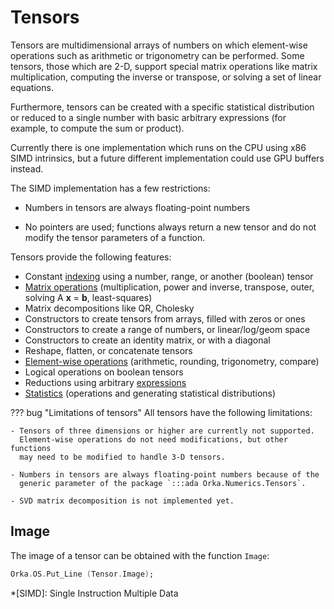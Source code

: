 # Tensors

Tensors are multidimensional arrays of numbers on which element-wise
operations such as arithmetic or trigonometry can be performed.
Some tensors, those which are 2-D, support special matrix operations
like matrix multiplication, computing the inverse or transpose, or
solving a set of linear equations.

Furthermore, tensors can be created with a specific statistical distribution
or reduced to a single number with basic arbitrary expressions
(for example, to compute the sum or product).

Currently there is one implementation which runs on the CPU using x86 SIMD
intrinsics, but a future different implementation could use GPU buffers
instead.

The SIMD implementation has a few restrictions:

- Numbers in tensors are always floating-point numbers

- No pointers are used; functions always return a new tensor and
  do not modify the tensor parameters of a function.

Tensors provide the following features:

- Constant [indexing](/numerics/tensors/indexing/) using a number, range,
  or another (boolean) tensor
- [Matrix operations](/numerics/tensors/matrix-operations/)
  (multiplication, power and inverse, transpose, outer, solving A **x** = **b**, least-squares)
- Matrix decompositions like QR, Cholesky
- Constructors to create tensors from arrays, filled with zeros or ones
- Constructors to create a range of numbers, or linear/log/geom space
- Constructors to create an identity matrix, or with a diagonal
- Reshape, flatten, or concatenate tensors
- [Element-wise operations](/numerics/tensors/element-wise-operations/)
  (arithmetic, rounding, trigonometry, compare)
- Logical operations on boolean tensors
- Reductions using arbitrary [expressions](/numerics/tensors/expressions/)
- [Statistics](/numerics/tensors/statistics/) (operations and generating
  statistical distributions)

??? bug "Limitations of tensors"
    All tensors have the following limitations:

    - Tensors of three dimensions or higher are currently not supported.
      Element-wise operations do not need modifications, but other functions
      may need to be modified to handle 3-D tensors.

    - Numbers in tensors are always floating-point numbers because of the
      generic parameter of the package `:::ada Orka.Numerics.Tensors`.

    - SVD matrix decomposition is not implemented yet.

##  Image

The image of a tensor can be obtained with the function `Image`:

```ada
Orka.OS.Put_Line (Tensor.Image);
```

*[SIMD]: Single Instruction Multiple Data
